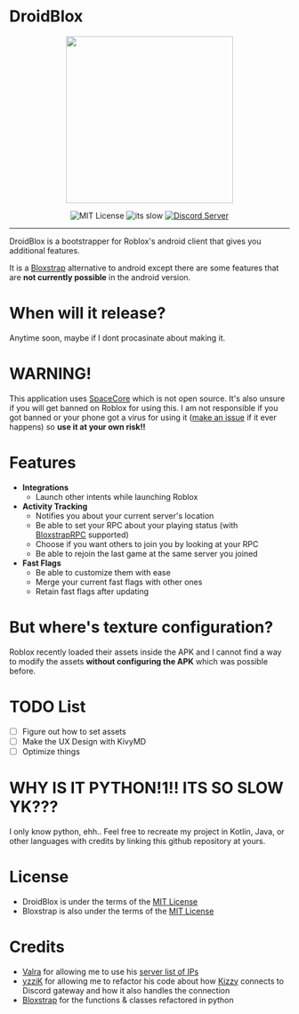 # DroidBlox
<div align="center">
<img src="https://github.com/helloplauz10/DroidBlox/raw/main/droidblox/assets/icon.png" height=300>

![MIT License](https://img.shields.io/github/license/helloplauz10/DroidBlox?color=47b520)
![its slow](https://img.shields.io/badge/made%20with-slow%20python-47b520)
[![Discord Server](https://img.shields.io/discord/%201377228674599878737?color=47b520)](https://discord.gg/zFspvBwH92)
</div>

----

DroidBlox is a bootstrapper for Roblox's android client that gives you additional features.

It is a [Bloxstrap](https://github.com/bloxstraplabs/bloxstrap) alternative to android except there are some features that are **not currently possible** in the android version. 

# When will it release?
Anytime soon, maybe if I dont procasinate about making it.

# WARNING!
This application uses [SpaceCore](https://github.com/FSpaceCore/SpaceCore/) which is not open source.
It's also unsure if you will get banned on Roblox for using this.
I am not responsible if you got banned or your phone got a virus for using it ([make an issue](https://github.com/meowstrapper/DroidBlox/issues) if it ever happens) so **use it at your own risk!!**

# Features
- **Integrations**
    - Launch other intents while launching Roblox
- **Activity Tracking**
    - Notifies you about your current server's location
    - Be able to set your RPC about your playing status (with [BloxstrapRPC](https://github.com/bloxstraplabs/bloxstrap/wiki/Integrating-Bloxstrap-functionality-into-your-game) supported) 
    - Choose if you want others to join you by looking at your RPC
    - Be able to rejoin the last game at the same server you joined
- **Fast Flags**
    - Be able to customize them with ease
    - Merge your current fast flags with other ones
    - Retain fast flags after updating

# But where's texture configuration?
Roblox recently loaded their assets inside the APK and I cannot find a way to modify the assets **without configuring the APK** which was possible before.

# TODO List
- [ ] Figure out how to set assets
- [ ] Make the UX Design with KivyMD
- [ ] Optimize things

# WHY IS IT PYTHON!1!! ITS SO SLOW YK???
I only know python, ehh.. Feel free to recreate my project in Kotlin, Java, or other languages with credits by linking this github repository at yours.

# License
- DroidBlox is under the terms of the [MIT License](https://github.com/helloplauz10/DroidBlox/blob/main/LICENSE)
- Bloxstrap is also under the terms of the [MIT License](https://github.com/bloxstraplabs/bloxstrap)

# Credits
- [Valra](https://github.com/NotValra) for allowing me to use his [server list of IPs](https://github.com/NotValra/RoValra/blob/main/data/ServerList.json)
- [yzziK](https://github.com/dead8309) for allowing me to refactor his code about how [Kizzy](https://github.com/dead8309/Kizzy) connects to Discord gateway and how it also handles the connection
- [Bloxstrap](https://github.com/bloxstraplabs/bloxstrap/) for the functions & classes refactored in python
